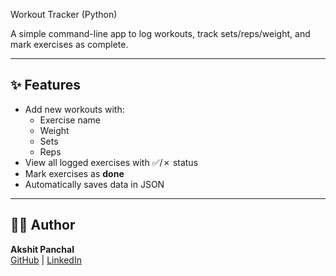 Workout Tracker (Python)

A simple command-line app to log workouts, track sets/reps/weight, and mark exercises as complete.

---

## ✨ Features
- Add new workouts with:
  - Exercise name
  - Weight
  - Sets
  - Reps
- View all logged exercises with ✅/✗ status
- Mark exercises as **done**
- Automatically saves data in JSON


---

## 👨‍💻 Author
**Akshit Panchal**  
[GitHub](https://github.com/okayAkshit) | [LinkedIn](your-linkedin-url)
 
